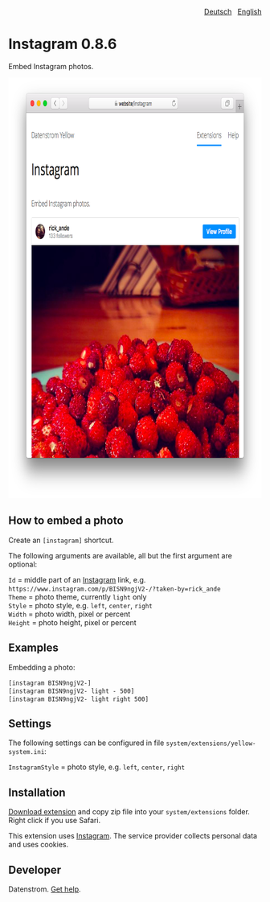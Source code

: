 <p align="right"><a href="README-de.md">Deutsch</a> &nbsp; <a href="README.md">English</a></p>

Instagram 0.8.6
===============
Embed Instagram photos.

<p align="center"><img src="instagram-screenshot.png?raw=true" width="795" height="836" alt="Screenshot"></p>

## How to embed a photo

Create an `[instagram]` shortcut. 

The following arguments are available, all but the first argument are optional:
 
`Id` = middle part of an [Instagram](https://www.instagram.com) link, e.g. `https://www.instagram.com/p/BISN9ngjV2-/?taken-by=rick_ande`  
`Theme` = photo theme, currently `light` only  
`Style` = photo style, e.g. `left`, `center`, `right`  
`Width` = photo width, pixel or percent  
`Height` = photo height, pixel or percent  

## Examples

Embedding a photo:

    [instagram BISN9ngjV2-]
    [instagram BISN9ngjV2- light - 500]
    [instagram BISN9ngjV2- light right 500]

## Settings

The following settings can be configured in file `system/extensions/yellow-system.ini`:

`InstagramStyle` = photo style, e.g. `left`, `center`, `right`  

## Installation

[Download extension](https://github.com/datenstrom/yellow-extensions/raw/master/zip/instagram.zip) and copy zip file into your `system/extensions` folder. Right click if you use Safari.

This extension uses [Instagram](https://www.instagram.com). The service provider collects personal data and uses cookies.

## Developer

Datenstrom. [Get help](https://datenstrom.se/yellow/help/).
